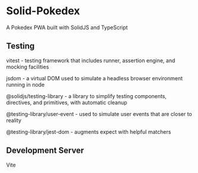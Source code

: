 # Solid-Pokedex
A Pokedex PWA built with SolidJS and TypeScript

## Testing
vitest - testing framework that includes runner, assertion engine, and mocking facilities

jsdom - a virtual DOM used to simulate a headless browser environment running in node

@solidjs/testing-library - a library to simplify testing components, directives, and primitives, with automatic cleanup

@testing-library/user-event - used to simulate user events that are closer to reality

@testing-library/jest-dom - augments expect with helpful matchers

## Development Server
Vite
